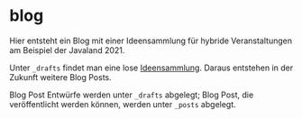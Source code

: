 # blog

Hier entsteht ein Blog mit einer Ideensammlung für hybride Veranstaltungen am Beispiel der Javaland 2021.

Unter `_drafts` findet man eine lose [Ideensammlung](_drafts/ideen.md).
Daraus entstehen in der Zukunft weitere Blog Posts.

Blog Post Entwürfe werden unter `_drafts` abgelegt; Blog Post, die veröffentlicht werden können, werden unter `_posts` abgelegt.

